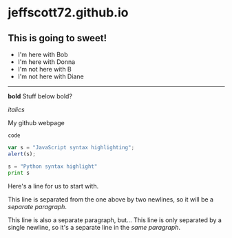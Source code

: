 # jeffscott72.github.io
## This is going to sweet!
- I'm here with Bob
- I'm here with Donna
- I'm not here with B
- I'm not here with Diane
---

**bold**
Stuff below bold?

*italics*

My github webpage
 
 `code`
 ```javascript
 var s = "JavaScript syntax highlighting";
 alert(s);
 ```
 ```python
 s = "Python syntax highlight"
 print s
 ```
Here's a line for us to start with.

This line is separated from the one above by two newlines, so it will be a *separate paragraph*.

This line is also a separate paragraph, but...
This line is only separated by a single newline, so it's a separate line in the *same paragraph*.

